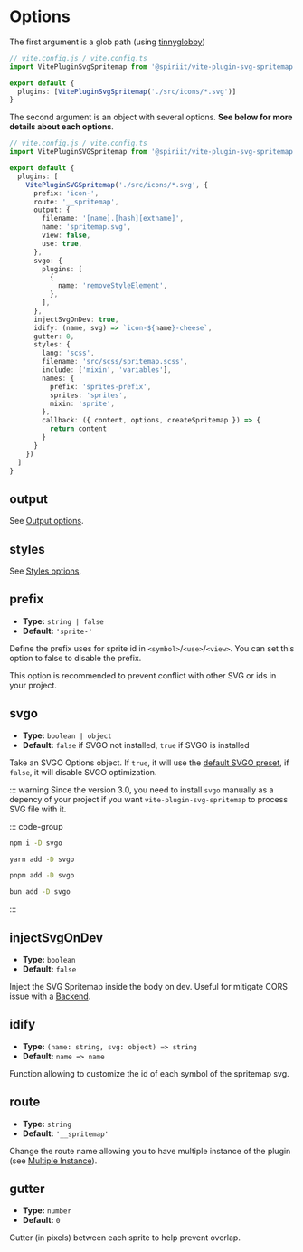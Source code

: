 # Options

The first argument is a glob path (using [tinnyglobby](https://github.com/SuperchupuDev/tinyglobby))

```ts
// vite.config.js / vite.config.ts
import VitePluginSvgSpritemap from '@spiriit/vite-plugin-svg-spritemap'

export default {
  plugins: [VitePluginSvgSpritemap('./src/icons/*.svg')]
}
```

The second argument is an object with several options. **See below for more details about each options**.

```ts
// vite.config.js / vite.config.ts
import VitePluginSVGSpritemap from '@spiriit/vite-plugin-svg-spritemap'

export default {
  plugins: [
    VitePluginSVGSpritemap('./src/icons/*.svg', {
      prefix: 'icon-',
      route: '__spritemap',
      output: {
        filename: '[name].[hash][extname]',
        name: 'spritemap.svg',
        view: false,
        use: true,
      },
      svgo: {
        plugins: [
          {
            name: 'removeStyleElement',
          },
        ],
      },
      injectSvgOnDev: true,
      idify: (name, svg) => `icon-${name}-cheese`,
      gutter: 0,
      styles: {
        lang: 'scss',
        filename: 'src/scss/spritemap.scss',
        include: ['mixin', 'variables'],
        names: {
          prefix: 'sprites-prefix',
          sprites: 'sprites',
          mixin: 'sprite',
        },
        callback: ({ content, options, createSpritemap }) => {
          return content
        }
      }
    })
  ]
}
```

## output

See [Output options](/options/output).

## styles

See [Styles options](/options/styles).

## prefix

- **Type:** `string | false`
- **Default:** `'sprite-'`

Define the prefix uses for sprite id in `<symbol>`/`<use>`/`<view>`.
You can set this option to false to disable the prefix.

This option is recommended to prevent conflict with other SVG or ids in your project.

## svgo

- **Type:** `boolean | object`
- **Default:** `false` if SVGO not installed, `true` if SVGO is installed

Take an SVGO Options object.
If `true`, it will use the [default SVGO preset](https://github.com/svg/svgo#default-preset), if `false`, it will disable SVGO optimization.

::: warning
Since the version 3.0, you need to install `svgo` manually as a depency of your project if you want `vite-plugin-svg-spritemap` to process SVG file with it.

::: code-group

```bash [npm]
npm i -D svgo
```

```bash [Yarn]
yarn add -D svgo
```

```bash [pnpm]
pnpm add -D svgo
```

```bash [Bun]
bun add -D svgo
```
:::

## injectSvgOnDev

- **Type:** `boolean`
- **Default:** `false`

Inject the SVG Spritemap inside the body on dev. Useful for mitigate CORS issue with a [Backend](/guide/backend-integration).

## idify

- **Type:** `(name: string, svg: object) => string`
- **Default:** `name => name`

Function allowing to customize the id of each symbol of the spritemap svg.

## route

- **Type:** `string`
- **Default:** `'__spritemap'`

Change the route name allowing you to have multiple instance of the plugin (see [Multiple Instance](/guide/multiple-instance)).

## gutter

- **Type:** `number`
- **Default:** `0`

Gutter (in pixels) between each sprite to help prevent overlap.
